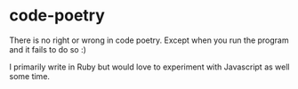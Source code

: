 # code-poetry

There is no right or wrong in code poetry. Except when you run the program and it fails to do so :)

I primarily write in Ruby but would love to experiment with Javascript as well some time.

